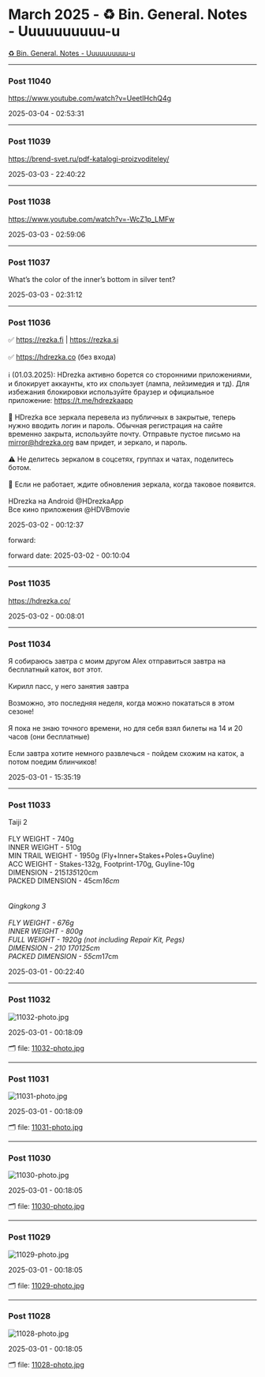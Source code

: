 # March 2025 - ♻️ Bin. General. Notes - Uuuuuuuuuu-u

[♻️ Bin. General. Notes - Uuuuuuuuuu-u](../../)



---

### Post 11040




<a href="https://www.youtube.com/watch?v=UeetIHchQ4g">https://www.youtube.com/watch?v=UeetIHchQ4g</a>


2025-03-04 - 02:53:31







---

### Post 11039




<a href="https://brend-svet.ru/pdf-katalogi-proizvoditeley/">https://brend-svet.ru/pdf-katalogi-proizvoditeley/</a>


2025-03-03 - 22:40:22







---

### Post 11038




<a href="https://www.youtube.com/watch?v=-WcZ1p_LMFw">https://www.youtube.com/watch?v=-WcZ1p_LMFw</a>


2025-03-03 - 02:59:06







---

### Post 11037




What’s the color of the inner’s bottom in silver tent?


2025-03-03 - 02:31:12







---

### Post 11036




✅ <a href="https://rezka.fi">https://rezka.fi</a> | <a href="https://rezka.si">https://rezka.si</a><br /><br />✅ <a href="https://hdrezka.co">https://hdrezka.co</a> (без входа)<br /><br />ℹ️ (01.03.2025): HDrezka активно борется со сторонними приложениями, и блокирует аккаунты, кто их спользует (лампа, лейзимедия и тд). Для избежания блокировки используйте браузер и официальное приложение: <a href="https://t.me/hdrezkaapp">https://t.me/hdrezkaapp</a> <br /><br />🔐 HDrezka все зеркала перевела из публичных в закрытые, теперь нужно вводить логин и пароль. Обычная регистрация на сайте временно закрыта, используйте почту. Отправьте пустое письмо на mirror@hdrezka.org вам придет, и зеркало, и пароль.<br /><br />⚠️ Не делитесь зеркалом в соцсетях, группах и чатах, поделитесь ботом. <br /><br />🔄 Если не работает, ждите обновления зеркала, когда таковое появится.<br /><br />HDrezka на Android @HDrezkaApp<br />Все кино приложения @HDVBmovie


2025-03-02 - 00:12:37



 
forward:  

forward date: 2025-03-02 - 00:10:04




---

### Post 11035




<a href="https://hdrezka.co/">https://hdrezka.co/</a>


2025-03-02 - 00:08:01







---

### Post 11034




Я собираюсь завтра с моим другом Alex отправиться завтра на бесплатный каток, вот этот. <br /><br />Кирилл пасс, у него занятия завтра<br /><br />Возможно, это последняя неделя, когда можно покататься в этом сезоне!<br /><br />Я пока не знаю точного времени, но для себя взял билеты на 14 и 20 часов (они бесплатные) <br /><br />Если завтра хотите немного развлечься - пойдем схожим на каток, а потом поедим блинчиков!


2025-03-01 - 15:35:19







---

### Post 11033




Taiji 2<br /><br />FLY WEIGHT - 740g<br />INNER WEIGHT - 510g<br />MIN TRAIL WEIGHT - 1950g (Fly+Inner+Stakes+Poles+Guyline)<br />ACC WEIGHT - Stakes-132g, Footprint-170g, Guyline-10g<br />DIMENSION - 215*135*120cm<br />PACKED DIMENSION - 45cm*16cm <br /><br /><br />Qingkong 3<br /><br />FLY WEIGHT - 676g<br />INNER WEIGHT - 800g<br />FULL WEIGHT - 1920g (not including Repair Kit, Pegs)<br />DIMENSION - 210 *170*125cm<br />PACKED DIMENSION - 55cm*17cm


2025-03-01 - 00:22:40







---

### Post 11032

 
![11032-photo.jpg](11032-photo.jpg) 




2025-03-01 - 00:18:09


🗂 file: [11032-photo.jpg](11032-photo.jpg) 






---

### Post 11031

 
![11031-photo.jpg](11031-photo.jpg) 




2025-03-01 - 00:18:09


🗂 file: [11031-photo.jpg](11031-photo.jpg) 






---

### Post 11030

 
![11030-photo.jpg](11030-photo.jpg) 




2025-03-01 - 00:18:05


🗂 file: [11030-photo.jpg](11030-photo.jpg) 






---

### Post 11029

 
![11029-photo.jpg](11029-photo.jpg) 




2025-03-01 - 00:18:05


🗂 file: [11029-photo.jpg](11029-photo.jpg) 






---

### Post 11028

 
![11028-photo.jpg](11028-photo.jpg) 




2025-03-01 - 00:18:05


🗂 file: [11028-photo.jpg](11028-photo.jpg) 




